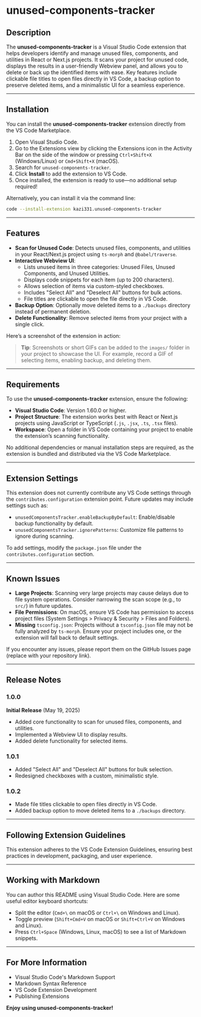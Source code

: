 # unused-components-tracker

## Description

The **unused-components-tracker** is a Visual Studio Code extension that helps developers identify and manage unused files, components, and utilities in React or Next.js projects. It scans your project for unused code, displays the results in a user-friendly Webview panel, and allows you to delete or back up the identified items with ease. Key features include clickable file titles to open files directly in VS Code, a backup option to preserve deleted items, and a minimalistic UI for a seamless experience.

---

## Installation

You can install the **unused-components-tracker** extension directly from the VS Code Marketplace.

1. Open Visual Studio Code.
2. Go to the Extensions view by clicking the Extensions icon in the Activity Bar on the side of the window or pressing `Ctrl+Shift+X` (Windows/Linux) or `Cmd+Shift+X` (macOS).
3. Search for `unused-components-tracker`.
4. Click **Install** to add the extension to VS Code.
5. Once installed, the extension is ready to use—no additional setup required!

Alternatively, you can install it via the command line:

```bash
code --install-extension kazi331.unused-components-tracker
```


---

## Features

- **Scan for Unused Code**: Detects unused files, components, and utilities in your React/Next.js project using `ts-morph` and `@babel/traverse`.
- **Interactive Webview UI**:
  - Lists unused items in three categories: Unused Files, Unused Components, and Unused Utilities.
  - Displays code snippets for each item (up to 200 characters).
  - Allows selection of items via custom-styled checkboxes.
  - Includes "Select All" and "Deselect All" buttons for bulk actions.
  - File titles are clickable to open the file directly in VS Code.
- **Backup Option**: Optionally move deleted items to a `./backups` directory instead of permanent deletion.
- **Delete Functionality**: Remove selected items from your project with a single click.

Here’s a screenshot of the extension in action:

> **Tip**: Screenshots or short GIFs can be added to the `images/` folder in your project to showcase the UI. For example, record a GIF of selecting items, enabling backup, and deleting them.

---

## Requirements

To use the **unused-components-tracker** extension, ensure the following:

- **Visual Studio Code**: Version 1.60.0 or higher.
- **Project Structure**: The extension works best with React or Next.js projects using JavaScript or TypeScript (`.js`, `.jsx`, `.ts`, `.tsx` files).
- **Workspace**: Open a folder in VS Code containing your project to enable the extension’s scanning functionality.

No additional dependencies or manual installation steps are required, as the extension is bundled and distributed via the VS Code Marketplace.

---

## Extension Settings

This extension does not currently contribute any VS Code settings through the `contributes.configuration` extension point. Future updates may include settings such as:

- `unusedComponentsTracker.enableBackupByDefault`: Enable/disable backup functionality by default.
- `unusedComponentsTracker.ignorePatterns`: Customize file patterns to ignore during scanning.

To add settings, modify the `package.json` file under the `contributes.configuration` section.

---

## Known Issues

- **Large Projects**: Scanning very large projects may cause delays due to file system operations. Consider narrowing the scan scope (e.g., to `src/`) in future updates.
- **File Permissions**: On macOS, ensure VS Code has permission to access project files (System Settings &gt; Privacy & Security &gt; Files and Folders).
- **Missing** `tsconfig.json`: Projects without a `tsconfig.json` file may not be fully analyzed by `ts-morph`. Ensure your project includes one, or the extension will fall back to default settings.

If you encounter any issues, please report them on the GitHub Issues page (replace with your repository link).

---

## Release Notes

### 1.0.0

**Initial Release** (May 19, 2025)

- Added core functionality to scan for unused files, components, and utilities.
- Implemented a Webview UI to display results.
- Added delete functionality for selected items.

### 1.0.1

- Added "Select All" and "Deselect All" buttons for bulk selection.
- Redesigned checkboxes with a custom, minimalistic style.

### 1.0.2

- Made file titles clickable to open files directly in VS Code.
- Added backup option to move deleted items to a `./backups` directory.

---

## Following Extension Guidelines

This extension adheres to the VS Code Extension Guidelines, ensuring best practices in development, packaging, and user experience.

---

## Working with Markdown

You can author this README using Visual Studio Code. Here are some useful editor keyboard shortcuts:

- Split the editor (`Cmd+\` on macOS or `Ctrl+\` on Windows and Linux).
- Toggle preview (`Shift+Cmd+V` on macOS or `Shift+Ctrl+V` on Windows and Linux).
- Press `Ctrl+Space` (Windows, Linux, macOS) to see a list of Markdown snippets.

---

## For More Information

- Visual Studio Code's Markdown Support
- Markdown Syntax Reference
- VS Code Extension Development
- Publishing Extensions

**Enjoy using unused-components-tracker!**
